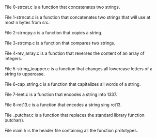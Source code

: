 File 0-strcat.c is a function that concatenates two strings.\
\
File 1-strncat.c is a function that concatenates two strings that will use at most n bytes from src.\
\
File 2-strncpy.c is a function that copies a string.\
\
File 3-strcmp.c is a function that compares two strings.\
\
File 4-rev_array.c is a function that reverses the content of an array of integers.\
\
File 5-string_toupper.c is a function that changes all lowercase letters of a string to uppercase.\
\
File 6-cap_string.c is a function that capitalizes all words of a string.\
\
File 7-leet.c is a function that encodes a string into 1337.\
\
File 8-rot13.c is a function that encodes a string sing rot13.\
\
File _putchar.c is a function that replaces the standard library function putchar().\
\
File main.h is the header file containing all the function prototypes.
